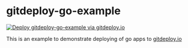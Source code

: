 # gitdeploy-go-example

[![Deploy gitdeploy-go-example via gitdeploy.io](https://img.shields.io/badge/gitdeploy.io-deploy%20gitdeploy--go--example/master-green.svg)](https://www.gitdeploy.io/deploy?repository=https%3A%2F%2Fgithub.com%2Fory-am%2Fgitdeploy-go-example.git)

This is an example to demonstrate deploying of go apps to [gitdeploy.io](https://gitdeploy.io)
